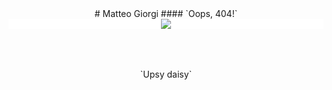 <style>
h1 { margin-top: 2rem; }
h2 { margin-top: 0.25rem; }
h4 { margin-top: -1rem; }
</style>


<center>
# Matteo Giorgi
#### `Oops, 404!`
</center>
<div class="container">
<div class="box" style="background-color: #ffffff;">
<center>
<img class="img-scale-60" src="404.png">
</center>
</div>
</div>




<p style="text-align: center; margin-top: 4rem; margin-bottom: -4rem;">`Upsy daisy`</p>

